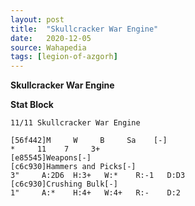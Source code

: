 ```yaml
---
layout: post
title:  "Skullcracker War Engine"
date:   2020-12-05
source: Wahapedia
tags: [legion-of-azgorh]
---
```


**Skullcracker War Engine**

**Stat Block**
```
11/11 Skullcracker War Engine
```

```
[56f442]M     W     B     Sa    [-]
*     11    7     3+    
[e85545]Weapons[-]
[c6c930]Hammers and Picks[-]
3"     A:2D6  H:3+   W:*    R:-1   D:D3  
[c6c930]Crushing Bulk[-]
1"     A:*    H:4+   W:4+   R:-    D:2   
```


